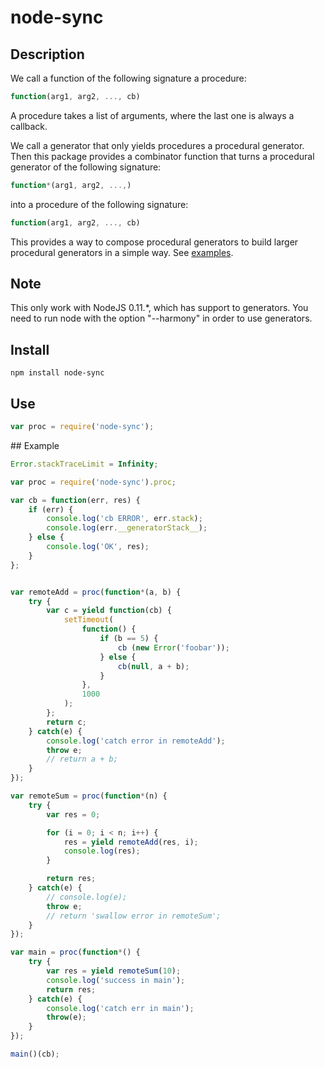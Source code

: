 # node-sync

## Description

We call a function of the following signature a procedure:

```js
function(arg1, arg2, ..., cb)
```

A procedure takes a list of arguments, where the last one is always a callback.

We call a generator that only yields procedures a procedural generator.  Then this package provides a combinator function that turns a procedural generator of the following signature:

```js
function*(arg1, arg2, ...,)
```

into a procedure of the following signature:

```js
function(arg1, arg2, ..., cb)
```

This provides a way to compose procedural generators to build larger procedural generators in a simple way.  See [examples](#examples).


## Note

This only work with NodeJS 0.11.*, which has support to generators.  You need to run node with the option "--harmony" in order to use generators.

## Install

```text
npm install node-sync
```

## Use

```js
var proc = require('node-sync');
```

<a name="examples"/>
## Example

```js
Error.stackTraceLimit = Infinity;

var proc = require('node-sync').proc;

var cb = function(err, res) {
    if (err) {
        console.log('cb ERROR', err.stack);
        console.log(err.__generatorStack__);
    } else {
        console.log('OK', res);
    }
};


var remoteAdd = proc(function*(a, b) {
    try {
        var c = yield function(cb) {
            setTimeout(
                function() {
                    if (b == 5) {
                        cb (new Error('foobar'));
                    } else {
                        cb(null, a + b);
                    }
                },
                1000
            );
        };
        return c;
    } catch(e) {
        console.log('catch error in remoteAdd');
        throw e;
        // return a + b;
    }
});

var remoteSum = proc(function*(n) {
    try {
        var res = 0;

        for (i = 0; i < n; i++) {
            res = yield remoteAdd(res, i);
            console.log(res);
        }

        return res;
    } catch(e) {
        // console.log(e);
        throw e;
        // return 'swallow error in remoteSum';
    }
});

var main = proc(function*() {
    try {
        var res = yield remoteSum(10);
        console.log('success in main');
        return res;
    } catch(e) {
        console.log('catch err in main');
        throw(e);
    }
});

main()(cb);
```


